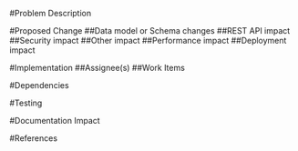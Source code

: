 
#Problem Description

#Proposed Change
##Data model or Schema changes
##REST API impact
##Security impact
##Other impact
##Performance impact
##Deployment impact

#Implementation
##Assignee(s)
##Work Items

#Dependencies

#Testing

#Documentation Impact

#References